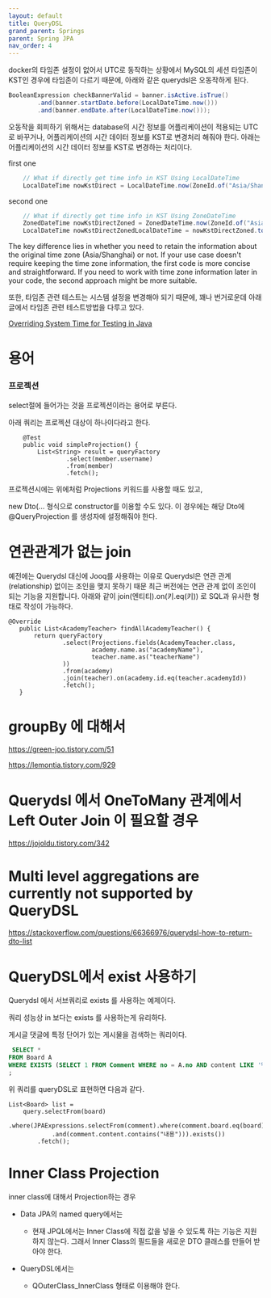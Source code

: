 ```yaml
---
layout: default
title: QueryDSL
grand_parent: Springs
parent: Spring JPA
nav_order: 4
---
```


docker의 타임존 설정이 없어서 UTC로 동작하는 상황에서 MySQL의 세션 타임존이 KST인 경우에 타임존이 다르기 때문에, 
아래와 같은 querydsl은 오동작하게 된다.

```java
BooleanExpression checkBannerValid = banner.isActive.isTrue()
        .and(banner.startDate.before(LocalDateTime.now()))
        .and(banner.endDate.after(LocalDateTime.now()));
```

오동작을 회피하기 위해서는 database의 시간 정보를 어플리케이션이 적용되는 UTC로 바꾸거나, 어플리케이션의 시간 데이터 정보를 KST로 변경처리 해줘야 한다. 아래는 어플리케이션의 시간 데이터 정보를 KST로 변경하는 처리이다. 

first one
```java
    // What if directly get time info in KST Using LocalDateTime
    LocalDateTime nowKstDirect = LocalDateTime.now(ZoneId.of("Asia/Shanghai"));
```

second one
```java
    // What if directly get time info in KST Using ZoneDateTime
    ZonedDateTime nowKstDirectZoned = ZonedDateTime.now(ZoneId.of("Asia/Shanghai"));
    LocalDateTime nowKstDirectZonedLocalDateTime = nowKstDirectZoned.toLocalDateTime();
```

The key difference lies in whether you need to retain the information about the original time zone (Asia/Shanghai) or not. If your use case doesn't require keeping the time zone information, the first code is more concise and straightforward. If you need to work with time zone information later in your code, the second approach might be more suitable.

또한, 타임존 관련 테스트는 시스템 설정을 변경해야 되기 때문에, 꽤나 번거로운데 아래 글에서 타임존 관련 테스트방법을 다루고 있다.

[Overriding System Time for Testing in Java](https://www.baeldung.com/java-override-system-time)


# 용어

### 프로젝션
select절에 들어가는 것을 프로젝션이라는 용어로 부른다.

아래 쿼리는 프로젝션 대상이 하나이다라고 한다.
```
    @Test
    public void simpleProjection() {
        List<String> result = queryFactory
                .select(member.username)
                .from(member)
                .fetch();
```

프로젝션시에는 위에처럼 Projections 키워드를 사용할 때도 있고,

new Dto(... 형식으로 constructor를 이용할 수도 있다. 이 경우에는 해당 Dto에 @QueryProjection 를 생성자에 설정해줘야 한다.



# 연관관계가 없는 join
 예전에는 Querydsl 대신에 Jooq를 사용하는 이유로 Querydsl은 연관 관계(relationship) 없이는 조인을 맺지 못하기 때문
 최근 버전에는 연관 관계 없이 조인이 되는 기능을 지원합니다.
 아래와 같이 join(엔티티).on(키.eq(키)) 로 SQL과 유사한 형태로 작성이 가능하다.
 
 ```
 @Override
    public List<AcademyTeacher> findAllAcademyTeacher() {
        return queryFactory
                .select(Projections.fields(AcademyTeacher.class,
                        academy.name.as("academyName"),
                        teacher.name.as("teacherName")
                ))
                .from(academy)
                .join(teacher).on(academy.id.eq(teacher.academyId))
                .fetch();
    }
 ```
 
 
 # groupBy 에 대해서
https://green-joo.tistory.com/51
 
https://lemontia.tistory.com/929



 
 
 # Querydsl 에서 OneToMany 관계에서 Left Outer Join 이 필요할 경우
 https://jojoldu.tistory.com/342
 
 
 # Multi level aggregations are currently not supported by QueryDSL
 
 https://stackoverflow.com/questions/66366976/querydsl-how-to-return-dto-list
 
 
 # QueryDSL에서 exist 사용하기
 
Querydsl 에서 서브쿼리로 exists 를 사용하는 예제이다.

쿼리 성능상 in 보다는 exists 를 사용하는게 유리하다.

게시글 댓글에 특정 단어가 있는 게시물을 검색하는 쿼리이다.
```sql
 SELECT * 
FROM Board A
WHERE EXISTS (SELECT 1 FROM Comment WHERE no = A.no AND content LIKE '%내용%')
;
```

위 쿼리를 queryDSL로 표현하면 다음과 같다.
```
List<Board> list = 
	query.selectFrom(board)
		.where(JPAExpressions.selectFrom(comment).where(comment.board.eq(board)
        	.and(comment.content.contains("내용"))).exists())
		.fetch();
```

# Inner Class Projection
inner class에 대해서 Projection하는 경우 
* Data JPA의 named query에서는
  + 현재 JPQL에서는 Inner Class에 직접 값을 넣을 수 있도록 하는 기능은 지원하지 않는다. 그래서 Inner Class의 필드들을 새로운 DTO 클래스를 만들어 받아야 한다.

* QueryDSL에서는 
  + QOuterClass_InnerClass 형태로 이용해야 한다.

 